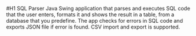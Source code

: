 #H1 SQL Parser
Java Swing application that parses and executes SQL code that the user enters, formats it and shows the result in a table, from a database that you predefine. The app checks for errors in SQL code and exports JSON file if error is found. CSV import and export is supported.
